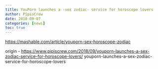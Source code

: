 ```yaml
---
title: YouPorn launches a -sex zodiac- service for horoscope lovers
author: PipisCrew
date: 2018-09-07
categories: [news]
toc: true
---
```


https://mashable.com/article/youporn-sex-horoscope-zodiac

origin - https://www.pipiscrew.com/2018/09/youporn-launches-a-sex-zodiac-service-for-horoscope-lovers/ youporn-launches-a-sex-zodiac-service-for-horoscope-lovers